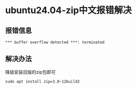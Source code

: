# ubuntu24.04-zip中文报错解决


## 报错信息

```shell
*** buffer overflow detected ***: terminated
```

## 解决办法

降级安装旧版的zip包即可

```shell
sudo apt install zip=3.0-12build2
```

